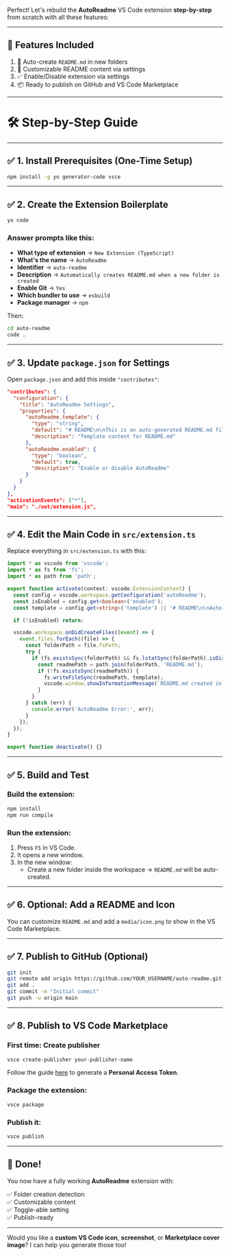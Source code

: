 Perfect! Let's rebuild the **AutoReadme** VS Code extension **step-by-step** from scratch with all these features:

---

## 🧩 Features Included
1. 📁 Auto-create `README.md` in new folders  
2. 📝 Customizable README content via settings  
3. ✅ Enable/Disable extension via settings  
4. 📦 Ready to publish on GitHub and VS Code Marketplace

---

# 🛠️ Step-by-Step Guide

---

## ✅ 1. Install Prerequisites (One-Time Setup)

```bash
npm install -g yo generator-code vsce
```

---

## ✅ 2. Create the Extension Boilerplate

```bash
yo code
```

### Answer prompts like this:

- **What type of extension** → `New Extension (TypeScript)`
- **What's the name** → `AutoReadme`
- **Identifier** → `auto-readme`
- **Description** → `Automatically creates README.md when a new folder is created`
- **Enable Git** → `Yes`
- **Which bundler to use** → `esbuild`
- **Package manager** → `npm`

Then:

```bash
cd auto-readme
code .
```

---

## ✅ 3. Update `package.json` for Settings

Open `package.json` and add this inside `"contributes"`:

```json
"contributes": {
  "configuration": {
    "title": "AutoReadme Settings",
    "properties": {
      "autoReadme.template": {
        "type": "string",
        "default": "# README\n\nThis is an auto-generated README.md file.",
        "description": "Template content for README.md"
      },
      "autoReadme.enabled": {
        "type": "boolean",
        "default": true,
        "description": "Enable or disable AutoReadme"
      }
    }
  }
},
"activationEvents": ["*"],
"main": "./out/extension.js",
```

---

## ✅ 4. Edit the Main Code in `src/extension.ts`

Replace everything in `src/extension.ts` with this:

```ts
import * as vscode from 'vscode';
import * as fs from 'fs';
import * as path from 'path';

export function activate(context: vscode.ExtensionContext) {
  const config = vscode.workspace.getConfiguration('autoReadme');
  const isEnabled = config.get<boolean>('enabled');
  const template = config.get<string>('template') || '# README\n\nAuto-generated README.md file.';

  if (!isEnabled) return;

  vscode.workspace.onDidCreateFiles((event) => {
    event.files.forEach((file) => {
      const folderPath = file.fsPath;
      try {
        if (fs.existsSync(folderPath) && fs.lstatSync(folderPath).isDirectory()) {
          const readmePath = path.join(folderPath, 'README.md');
          if (!fs.existsSync(readmePath)) {
            fs.writeFileSync(readmePath, template);
            vscode.window.showInformationMessage(`README.md created in ${path.basename(folderPath)}`);
          }
        }
      } catch (err) {
        console.error('AutoReadme Error:', err);
      }
    });
  });
}

export function deactivate() {}
```

---

## ✅ 5. Build and Test

### Build the extension:

```bash
npm install
npm run compile
```

### Run the extension:

1. Press `F5` in VS Code.
2. It opens a new window.
3. In the new window:
   - Create a new folder inside the workspace → `README.md` will be auto-created.

---

## ✅ 6. Optional: Add a README and Icon

You can customize `README.md` and add a `media/icon.png` to show in the VS Code Marketplace.

---

## ✅ 7. Publish to GitHub (Optional)

```bash
git init
git remote add origin https://github.com/YOUR_USERNAME/auto-readme.git
git add .
git commit -m "Initial commit"
git push -u origin main
```

---

## ✅ 8. Publish to VS Code Marketplace

### First time: Create publisher

```bash
vsce create-publisher your-publisher-name
```

Follow the guide [here](https://code.visualstudio.com/api/working-with-extensions/publishing-extension) to generate a **Personal Access Token**.

### Package the extension:

```bash
vsce package
```

### Publish it:

```bash
vsce publish
```

---

## 🏁 Done!

You now have a fully working **AutoReadme** extension with:

✅ Folder creation detection  
✅ Customizable content  
✅ Toggle-able setting  
✅ Publish-ready

---

Would you like a **custom VS Code icon**, **screenshot**, or **Marketplace cover image**? I can help you generate those too!